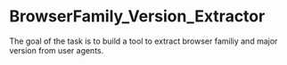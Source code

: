 # BrowserFamily_Version_Extractor
The goal of the task is to build a tool to extract browser familiy and major version from user agents. 
